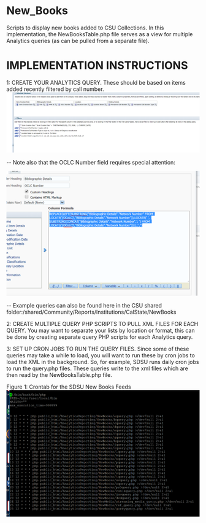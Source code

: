 # New_Books
Scripts to display new books added to CSU Collections.  In this implementation, the NewBooksTable.php file serves as a view for multiple Analytics queries (as can be pulled from a separate file).
# IMPLEMENTATION INSTRUCTIONS
1: CREATE YOUR ANALYTICS QUERY.  These should be based on items added recently filtered by call number.
![new books query](https://github.com/CSU-ULMS/New_Books/blob/master/A_Query.PNG)

-- Note also that the OCLC Number field requires special attention:


![oclc field](https://github.com/CSU-ULMS/New_Books/blob/master/OCLC_Number.PNG)

-- Example queries can also be found here in the CSU shared folder:/shared/Community/Reports/Institutions/CalState/NewBooks

2: CREATE MULTIPLE QUERY PHP SCRIPTS TO PULL XML FILES FOR EACH QUERY.  You may want to separate your lists by location or format, this can be done by creating separate query PHP scripts for each Analytics query.

3: SET UP CRON JOBS TO RUN THE QUERY FILES. Since some of these queries may take a while to load, you will want to run these by cron jobs to load the XML in the background.  So, for example, SDSU runs daily cron jobs to run the query.php files.  These queries write to the xml files which are then read by the NewBooksTable.php file.  

Figure 1: Crontab for the SDSU New Books Feeds
![new books crontab](https://github.com/CSU-ULMS/New_Books/blob/master/NewBooksCrontab.PNG)



